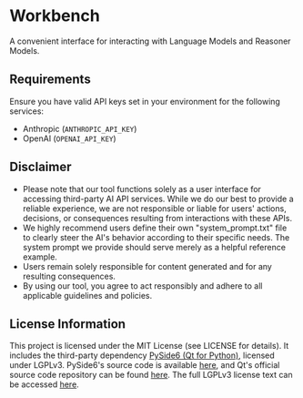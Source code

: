 # Workbench
A convenient interface for interacting with Language Models and Reasoner Models.

## Requirements
Ensure you have valid API keys set in your environment for the following services:
- Anthropic (`ANTHROPIC_API_KEY`)
- OpenAI (`OPENAI_API_KEY`)

## Disclaimer
- Please note that our tool functions solely as a user interface for accessing third-party AI API services. While we do our best to provide a reliable experience, we are not responsible or liable for users' actions, decisions, or consequences resulting from interactions with these APIs.
- We highly recommend users define their own "system_prompt.txt" file to clearly steer the AI's behavior according to their specific needs. The system prompt we provide should serve merely as a helpful reference example.
- Users remain solely responsible for content generated and for any resulting consequences.
- By using our tool, you agree to act responsibly and adhere to all applicable guidelines and policies.

## License Information
This project is licensed under the MIT License (see LICENSE for details).
It includes the third-party dependency [PySide6 (Qt for Python)](https://github.com/pyside/pyside-setup), licensed under LGPLv3. PySide6's source code is available [here](https://github.com/pyside/pyside-setup), and Qt's official source code repository can be found [here](https://code.qt.io/). The full LGPLv3 license text can be accessed [here](https://www.gnu.org/licenses/lgpl-3.0.html).
